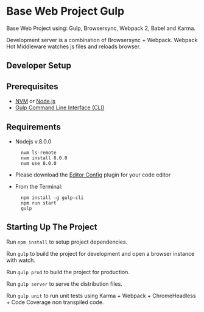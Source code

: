 # Base Web Project Gulp

Base Web Project using: Gulp, Browsersync, Webpack 2, Babel and Karma.

Development server is a combination of Browsersync + Webpack.
Webpack Hot Middleware watches js files and reloads browser.

## Developer Setup

Prerequisites
-------------

* [NVM](https://github.com/creationix/nvm) or [Node.js](https://nodejs.org)
* [Gulp Command Line Interface (CLI)](https://github.com/gulpjs/gulp-cli)

Requirements
-------------

* Nodejs v.8.0.0

        nvm ls-remote
        nvm install 8.0.0
        nvm use 8.0.0

* Please download the [Editor Config](http://editorconfig.org/) plugin for your code editor

* From the Terminal:

        npm install -g gulp-cli
        npm run start
        gulp

## Starting Up The Project

Run ```npm install``` to setup project dependencies.

Run ```gulp``` to build the project for development and open a browser instance with watch.

Run ```gulp prod``` to build the project for production.

Run ```gulp server``` to serve the distribution files.

Run ```gulp unit``` to run unit tests using Karma + Webpack + ChromeHeadless + Code Coverage non transpiled code.
